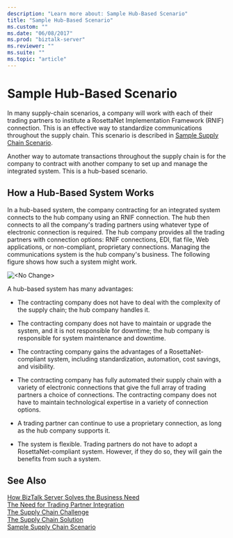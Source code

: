 ```yaml
---
description: "Learn more about: Sample Hub-Based Scenario"
title: "Sample Hub-Based Scenario"
ms.custom: ""
ms.date: "06/08/2017"
ms.prod: "biztalk-server"
ms.reviewer: ""
ms.suite: ""
ms.topic: "article"
---
```

# Sample Hub-Based Scenario
In many supply-chain scenarios, a company will work with each of their trading partners to institute a RosettaNet Implementation Framework (RNIF) connection. This is an effective way to standardize communications throughout the supply chain. This scenario is described in [Sample Supply Chain Scenario](../../adapters-and-accelerators/accelerator-rosettanet/sample-supply-chain-scenario.md).  
  
 Another way to automate transactions throughout the supply chain is for the company to contract with another company to set up and manage the integrated system. This is a hub-based scenario.  
  
## How a Hub-Based System Works  
 In a hub-based system, the company contracting for an integrated system connects to the hub company using an RNIF connection. The hub then connects to all the company's trading partners using whatever type of electronic connection is required. The hub company provides all the trading partners with connection options: RNIF connections, EDI, flat file, Web applications, or non-compliant, proprietary connections. Managing the communications system is the hub company's business. The following figure shows how such a system might work.  
  
 ![&#60;No Change&#62;](../../adapters-and-accelerators/accelerator-rosettanet/media/hub-based-scenario.gif "Hub_Based_Scenario")  
  
 A hub-based system has many advantages:  
  
-   The contracting company does not have to deal with the complexity of the supply chain; the hub company handles it.  
  
-   The contracting company does not have to maintain or upgrade the system, and it is not responsible for downtime; the hub company is responsible for system maintenance and downtime.  
  
-   The contracting company gains the advantages of a RosettaNet-compliant system, including standardization, automation, cost savings, and visibility.  
  
-   The contracting company has fully automated their supply chain with a variety of electronic connections that give the full array of trading partners a choice of connections. The contracting company does not have to maintain technological expertise in a variety of connection options.  
  
-   A trading partner can continue to use a proprietary connection, as long as the hub company supports it.  
  
-   The system is flexible. Trading partners do not have to adopt a RosettaNet-compliant system. However, if they do so, they will gain the benefits from such a system.  
  
## See Also  
 [How BizTalk Server Solves the Business Need](../../adapters-and-accelerators/accelerator-rosettanet/how-biztalk-server-solves-the-business-need1.md)   
 [The Need for Trading Partner Integration](../../adapters-and-accelerators/accelerator-rosettanet/the-need-for-trading-partner-integration.md)   
 [The Supply Chain Challenge](../../adapters-and-accelerators/accelerator-rosettanet/the-supply-chain-challenge.md)   
 [The Supply Chain Solution](../../adapters-and-accelerators/accelerator-rosettanet/the-supply-chain-solution.md)   
 [Sample Supply Chain Scenario](../../adapters-and-accelerators/accelerator-rosettanet/sample-supply-chain-scenario.md)
